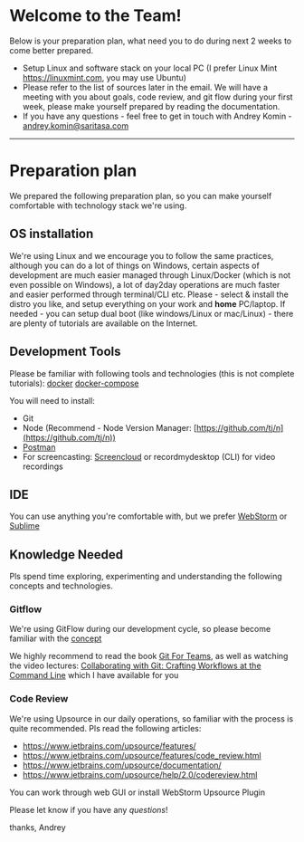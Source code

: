 # Welcome to the Team!

Below is your preparation plan, what need you to do during next 2 weeks to come better prepared.

- Setup Linux and software stack on your local PC (I prefer Linux Mint https://linuxmint.com, you may use Ubuntu)
- Please refer to the list of sources later in the email. We will have a meeting with you about goals, code review, and git flow during your first week, please make yourself prepared by reading the documentation. 
- If you have any questions - feel free to get in touch with Andrey Komin - andrey.komin@saritasa.com

---

# Preparation plan
We prepared the following preparation plan, so you can make yourself comfortable with technology stack we're using. 

## OS installation
We're using Linux and we encourage you to follow the same practices, although you can do a lot of things on Windows, certain aspects of development are much easier managed through Linux/Docker (which is not even possible on Windows), a lot of day2day operations are much faster and easier performed through terminal/CLI etc. Please - select & install the distro you like, and setup everything on your work and **home** PC/laptop. If needed - you can setup dual boot (like windows/Linux or mac/Linux) - there are plenty of tutorials are available on the Internet.

## Development Tools

Please be familiar with following tools and technologies (this is not complete tutorials):
[docker](https://docs.docker.com/engine/getstarted/)
[docker-compose](https://docs.docker.com/compose/overview/)

You will need to install:

- Git
- Node (Recommend - Node Version Manager: [https://github.com/tj/n](https://github.com/tj/n))
- [Postman](getpostman.com)
- For screencasting: [Screencloud](https://screencloud.net/) or recordmydesktop (CLI) for video recordings



## IDE
You can use anything you're comfortable with, but we prefer [WebStorm](https://www.jetbrains.com/webstorm/download/#section=linux-version) or [Sublime](http://www.sublimetext.com/download)

## Knowledge Needed
Pls spend time exploring, experimenting and understanding the following concepts and technologies.

### Gitflow
We're using GitFlow during our development cycle, so please become familiar with the [concept](https://datasift.github.io/gitflow/IntroducingGitFlow.html)

We highly recommend to read the book [Git For Teams](http://gitforteams.com), as well as watching the video lectures: [Collaborating with Git: Crafting Workflows at the Command Line](http://shop.oreilly.com/product/0636920034872.do) which I have available for you

### Code Review
We're using Upsource in our daily operations, so familiar with the process is quite recommended. Pls read the following articles:

- https://www.jetbrains.com/upsource/features/
- https://www.jetbrains.com/upsource/features/code_review.html
- https://www.jetbrains.com/upsource/documentation/
- https://www.jetbrains.com/upsource/help/2.0/codereview.html

You can work through web GUI or install WebStorm Upsource Plugin

Please let know if you have any _questions_!

thanks,
Andrey


